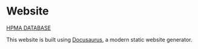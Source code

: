 # Website

[HPMA DATABASE](https://channingwang2018.github.io/hpma-database/)

This website is built using [Docusaurus](https://docusaurus.io/), a modern static website generator.
